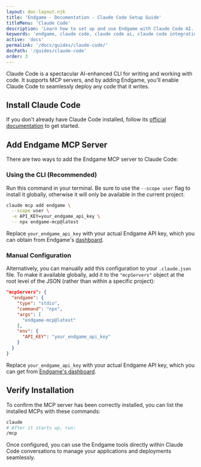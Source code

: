 ```yaml
---
layout: doc-layout.njk
title: 'Endgame - Documentation - Claude Code Setup Guide'
titleMenu: 'Claude Code'
description: 'Learn how to set up and use Endgame with Claude Code AI. Complete guide for configuring the MCP server and developing with AI assistance.'
keywords: 'endgame, claude code, claude code ai, claude code integration, claude code mcp, ai coding, mcp server, claude code setup'
active: 'docs'
permalink: '/docs/guides/claude-code/'
docPath: '/guides/claude-code'
order: 3
---
```


Claude Code is a spectacular AI-enhanced CLI for writing and working with code. It supports MCP servers, and by adding Endgame, you'll enable Claude Code to seamlessly deploy any code that it writes.

## Install Claude Code

If you don't already have Claude Code installed, follow its [official documentation](https://docs.anthropic.com/en/docs/claude-code/getting-started) to get started.

## Add Endgame MCP Server

There are two ways to add the Endgame MCP server to Claude Code:

### Using the CLI (Recommended)

Run this command in your terminal. Be sure to use the `--scope user` flag to install it globally, otherwise it will only be available in the current project:

```bash
claude mcp add endgame \
  --scope user \
  -e API_KEY=your_endgame_api_key \
  -- npx endgame-mcp@latest
```

Replace `your_endgame_api_key` with your actual Endgame API key, which you can obtain from Endgame's [dashboard](https://dashboard.endgame.dev).

### Manual Configuration

Alternatively, you can manually add this configuration to your `.claude.json` file. To make it available globally, add it to the `"mcpServers"` object at the root level of the JSON (rather than within a specific project):

```json
"mcpServers": {
  "endgame": {
    "type": "stdio",
    "command": "npx",
    "args": [
      "endgame-mcp@latest"
    ],
    "env": {
      "API_KEY": "your_endgame_api_key"
    }
  }
}
```

Replace `your_endgame_api_key` with your actual Endgame API key, which you can get from [Endgame's dashboard](https://dashboard.endgame.dev).

## Verify Installation

To confirm the MCP server has been correctly installed, you can list the installed MCPs with these commands:

```bash
claude
# After it starts up, run:
/mcp
```

Once configured, you can use the Endgame tools directly within Claude Code conversations to manage your applications and deployments seamlessly.

